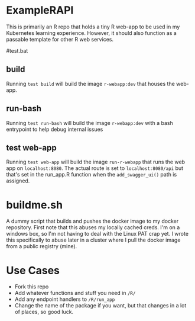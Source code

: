 # ExampleRAPI
This is primarily an R repo that holds a tiny R web-app to be used in my Kubernetes learning experience. However, it should also function as a passable template for other R web services.

#test.bat
## build
Running `test build` will build the image `r-webapp:dev` that houses the web-app.

## run-bash
Running `test run-bash` will build the image `r-webapp:dev` with a bash entrypoint to help debug internal issues

## test web-app
Running `test web-app` will build the image `run-r-webapp` that runs the web app on `localhost:8080`. The actual route is set to `localhost:8080/api` but that's set in the run_app.R function when the `add_swagger_ui()` path is assigned.

# buildme.sh
A dummy script that builds and pushes the docker image to my docker repository. First note that this abuses my locally cached creds. I'm on a windows box, so I'm not having to deal with the Linux PAT crap yet. I wrote this specifically to abuse later in a cluster where I pull the docker image from a public registry (mine).

# Use Cases
- Fork this repo
- Add whatever functions and stuff you need in `/R/`
- Add any endpoint handlers to `/R/run_app`
- Change the name of the package if you want, but that changes in a lot of places, so good luck.

